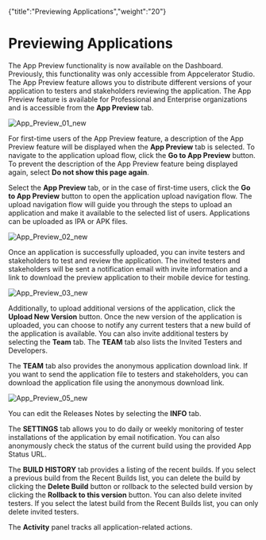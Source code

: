 {"title":"Previewing Applications","weight":"20"} 

# Previewing Applications

The App Preview functionality is now available on the Dashboard. Previously, this functionality was only accessible from Appcelerator Studio. The App Preview feature allows you to distribute different versions of your application to testers and stakeholders reviewing the application. The App Preview feature is available for Professional and Enterprise organizations and is accessible from the **App Preview** tab.

![App_Preview_01_new](/Images/appc/download/attachments/60145269/App_Preview_01_new.png)

For first-time users of the App Preview feature, a description of the App Preview feature will be displayed when the **App Preview** tab is selected. To navigate to the application upload flow, click the **Go to App Preview** button. To prevent the description of the App Preview feature being displayed again, select **Do not show this page again**.

Select the **App Preview** tab, or in the case of first-time users, click the **Go to App Preview** button to open the application upload navigation flow. The upload navigation flow will guide you through the steps to upload an application and make it available to the selected list of users. Applications can be uploaded as IPA or APK files.

![App_Preview_02_new](/Images/appc/download/attachments/60145269/App_Preview_02_new.png)

Once an application is successfully uploaded, you can invite testers and stakeholders to test and review the application. The invited testers and stakeholders will be sent a notification email with invite information and a link to download the preview application to their mobile device for testing.

![App_Preview_03_new](/Images/appc/download/attachments/60145269/App_Preview_03_new.png)

Additionally, to upload additional versions of the application, click the **Upload New Version** button. Once the new version of the application is uploaded, you can choose to notify any current testers that a new build of the application is available. You can also invite additional testers by selecting the **Team** tab. The **TEAM** tab also lists the Invited Testers and Developers.

The **TEAM** tab also provides the anonymous application download link. If you want to send the application file to testers and stakeholders, you can download the application file using the anonymous download link.

![App_Preview_05_new](/Images/appc/download/attachments/60145269/App_Preview_05_new.png)

You can edit the Releases Notes by selecting the **INFO** tab.

The **SETTINGS** tab allows you to do daily or weekly monitoring of tester installations of the application by email notification. You can also anonymously check the status of the current build using the provided App Status URL.

The **BUILD HISTORY** tab provides a listing of the recent builds. If you select a previous build from the Recent Builds list, you can delete the build by clicking the **Delete Build** button or rollback to the selected build version by clicking the **Rollback to this version** button. You can also delete invited testers. If you select the latest build from the Recent Builds list, you can only delete invited testers.

The **Activity** panel tracks all application-related actions.